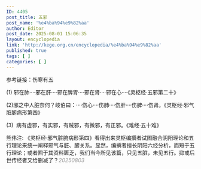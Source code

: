 ```yaml
---
ID: 4405
post_title: 五邪
post_name: '%e4%ba%94%e9%82%aa'
author: Editor
post_date: 2025-08-01 15:06:35
layout: encyclopedia
link: 'http://kege.org.cn/encyclopedia/%e4%ba%94%e9%82%aa'
published: true
tags: [ ]
categories: [ ]
---
```

参考链接：伤寒有五

(1) 邪在肺····邪在肝····邪在脾胃····邪在肾····邪在心····《灵枢经·五邪第二十》

(2)邪之中人脏奈何？岐伯曰：····伤心····伤肺····伤肝····伤脾····伤肾。《灵枢经·邪气脏腑病形第四》

(3)  病有虚邪，有实邪，有贼邪，有微邪，有正邪。《难经·五十难》

熊伟注: 《灵枢经·邪气脏腑病形第四》看得出来灵枢编撰者试图融合阴阳理论和五行理论来统一阐释邪气与脏、腑关系。显然，编撰者擅长阴阳六经分析，而短于五行理论；或者囿于其资料匮乏，我们当今所见该篇，只见五脏，未见五行。抑或后世传经者又给删减了？<em><span style="color: #999999;">20250803</span></em>